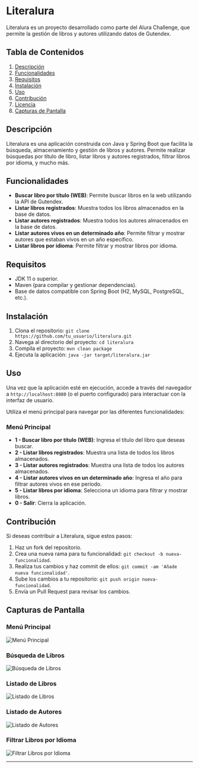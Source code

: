 # Literalura

Literalura es un proyecto desarrollado como parte del Alura Challenge, que permite la gestión de libros y autores utilizando datos de Gutendex.

## Tabla de Contenidos

1. [Descripción](#descripción)
2. [Funcionalidades](#funcionalidades)
3. [Requisitos](#requisitos)
4. [Instalación](#instalación)
5. [Uso](#uso)
6. [Contribución](#contribución)
7. [Licencia](#licencia)
8. [Capturas de Pantalla](#capturas-de-pantalla)

## Descripción

Literalura es una aplicación construida con Java y Spring Boot que facilita la búsqueda, almacenamiento y gestión de libros y autores. Permite realizar búsquedas por título de libro, listar libros y autores registrados, filtrar libros por idioma, y mucho más.

## Funcionalidades

- **Buscar libro por título (WEB)**: Permite buscar libros en la web utilizando la API de Gutendex.
- **Listar libros registrados**: Muestra todos los libros almacenados en la base de datos.
- **Listar autores registrados**: Muestra todos los autores almacenados en la base de datos.
- **Listar autores vivos en un determinado año**: Permite filtrar y mostrar autores que estaban vivos en un año específico.
- **Listar libros por idioma**: Permite filtrar y mostrar libros por idioma.

## Requisitos

- JDK 11 o superior.
- Maven (para compilar y gestionar dependencias).
- Base de datos compatible con Spring Boot (H2, MySQL, PostgreSQL, etc.).

## Instalación

1. Clona el repositorio: `git clone https://github.com/tu_usuario/literalura.git`
2. Navega al directorio del proyecto: `cd literalura`
3. Compila el proyecto: `mvn clean package`
4. Ejecuta la aplicación: `java -jar target/literalura.jar`

## Uso

Una vez que la aplicación esté en ejecución, accede a través del navegador a `http://localhost:8080` (o el puerto configurado) para interactuar con la interfaz de usuario.

Utiliza el menú principal para navegar por las diferentes funcionalidades:

### Menú Principal

- **1 - Buscar libro por título (WEB)**: Ingresa el título del libro que deseas buscar.
- **2 - Listar libros registrados**: Muestra una lista de todos los libros almacenados.
- **3 - Listar autores registrados**: Muestra una lista de todos los autores almacenados.
- **4 - Listar autores vivos en un determinado año**: Ingresa el año para filtrar autores vivos en ese período.
- **5 - Listar libros por idioma**: Selecciona un idioma para filtrar y mostrar libros.
- **0 - Salir**: Cierra la aplicación.

## Contribución

Si deseas contribuir a Literalura, sigue estos pasos:

1. Haz un fork del repositorio.
2. Crea una nueva rama para tu funcionalidad: `git checkout -b nueva-funcionalidad`.
3. Realiza tus cambios y haz commit de ellos: `git commit -am 'Añade nueva funcionalidad'`.
4. Sube los cambios a tu repositorio: `git push origin nueva-funcionalidad`.
5. Envía un Pull Request para revisar los cambios.

## Capturas de Pantalla

### Menú Principal

![Menú Principal](screenshots/menu_principal.png)

### Búsqueda de Libros

![Búsqueda de Libros](screenshots/busqueda_libros.png)

### Listado de Libros

![Listado de Libros](screenshots/listado_libros.png)

### Listado de Autores

![Listado de Autores](screenshots/listado_autores.png)

### Filtrar Libros por Idioma

![Filtrar Libros por Idioma](screenshots/filtrar_libros_idioma.png)

---
